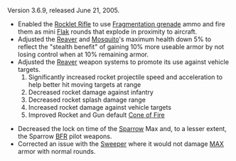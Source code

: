 Version 3.6.9, released June 21, 2005.

- Enabled the [Rocklet Rifle](../weapons/Rocklet_Rifle.md) to use
  [Fragmentation grenade](../weapons/Fragmentation_grenade.md) ammo and fire
  them as mini [Flak](../weapons/Flak.md) rounds that explode in proximity to
  aircraft.
- Adjusted the [Reaver](../vehicles/Reaver.md) and
  [Mosquito](../vehicles/Mosquito.md)'s maximum health down 5% to reflect the
  "stealth benefit" of gaining 10% more useable armor by not losing control when
  at 10% remaining armor.
- Adjusted the [Reaver](../vehicles/Reaver.md) weapon systems to promote its use
  against vehicle targets.
  1. Significantly increased rocket projectile speed and acceleration to help
     better hit moving targets at range
  2. Decreased rocket damage against infantry
  3. Decreased rocket splash damage range
  4. Increased rocket damage against vehicle targets
  5. Improved Rocket and Gun default [Cone of Fire](../terminology/Cone_of_fire.md)

<!-- -->

- Decreased the lock on time of the [Sparrow](../items/Sparrow.md) Max and, to a
  lesser extent, the Sparrow [BFR](../vehicles/BattleFrame_Robotics.md) pilot
  weapons.
- Corrected an issue with the [Sweeper](../weapons/Sweeper.md) where it would
  not damage [MAX](../items/Mechanized_Assault_Exo-Suit.md) armor with normal
  rounds.


